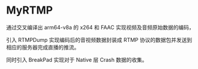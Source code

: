 # MyRTMP

通过交叉编译出 arm64-v8a 的 x264 和 FAAC 实现视频及音频原始数据的编码，

引入 RTMPDump 实现编码后的音视频数据封装成 RTMP 协议的数据包并发送到相应的服务器完成直播的推流。

同时引入 BreakPad 实现对于 Native 层 Crash 数据的收集。
